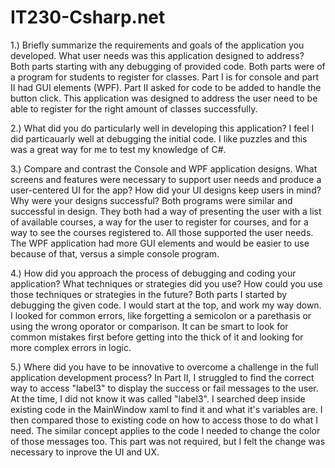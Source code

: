# IT230-Csharp.net
1.) Briefly summarize the requirements and goals of the application you developed. What user needs was this application designed to address?
      Both parts starting with any debugging of provided code. Both parts were of a program for students to register for classes. Part I is for console and part II had GUI elements (WPF). Part II asked for code to be added to handle the button click. This application was designed to address the user need to be able to register for the right amount of classes successfully.
      
2.) What did you do particularly well in developing this application?
      I feel I did particauarly well at debugging the initial code. I like puzzles and this was a great way for me to test my knowledge of C#.
      
3.) Compare and contrast the Console and WPF application designs. What screens and features were necessary to support user needs and produce a user-centered UI for the app? How did your UI designs keep users in mind? Why were your designs successful?
      Both programs were similar and successful in design. They both had a way of presenting the user with a list of available courses, a way for the user to register for courses, and for a way to see the courses registered to. All those supported the user needs. The WPF application had more GUI elements and would be easier to use because of that, versus a simple console program. 

4.) How did you approach the process of debugging and coding your application? What techniques or strategies did you use? How could you use those techniques or strategies in the future?
      Both parts I started by debugging the given code. I would start at the top, and work my way down. I looked for common errors, like forgetting a semicolon or a parethasis or using the wrong oporator or comparison. It can be smart to look for common mistakes first before getting into the thick of it and looking for more complex errors in logic. 

5.) Where did you have to be innovative to overcome a challenge in the full application development process?
      In Part II, I struggled to find the correct way to access "label3" to display the success or fail messages to the user. At the time, I did not know it was called "label3". I searched deep inside existing code in the MainWindow xaml to find it and what it's variables are. I then compared those to existing code on how to access those to do what I need. The similar concept applies to the code I needed to change the color of those messages too. This part was not required, but I felt the change was necessary to inprove the UI and UX. 
